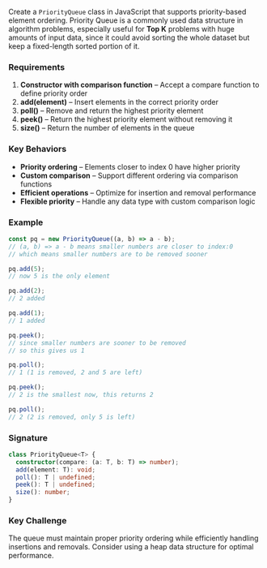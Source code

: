 Create a `PriorityQueue` class in JavaScript that supports priority-based element ordering. Priority Queue is a commonly used data structure in algorithm problems, especially useful for **Top K** problems with huge amounts of input data, since it could avoid sorting the whole dataset but keep a fixed-length sorted portion of it.

### Requirements

1. **Constructor with comparison function** – Accept a compare function to define priority order
2. **add(element)** – Insert elements in the correct priority order
3. **poll()** – Remove and return the highest priority element
4. **peek()** – Return the highest priority element without removing it
5. **size()** – Return the number of elements in the queue

### Key Behaviors

- **Priority ordering** – Elements closer to index 0 have higher priority
- **Custom comparison** – Support different ordering via comparison functions
- **Efficient operations** – Optimize for insertion and removal performance
- **Flexible priority** – Handle any data type with custom comparison logic

### Example

```js
const pq = new PriorityQueue((a, b) => a - b);
// (a, b) => a - b means smaller numbers are closer to index:0
// which means smaller numbers are to be removed sooner

pq.add(5);
// now 5 is the only element

pq.add(2);
// 2 added

pq.add(1);
// 1 added

pq.peek();
// since smaller numbers are sooner to be removed
// so this gives us 1

pq.poll();
// 1 (1 is removed, 2 and 5 are left)

pq.peek();
// 2 is the smallest now, this returns 2

pq.poll();
// 2 (2 is removed, only 5 is left)
```

### Signature

```ts
class PriorityQueue<T> {
  constructor(compare: (a: T, b: T) => number);
  add(element: T): void;
  poll(): T | undefined;
  peek(): T | undefined;
  size(): number;
}
```

### Key Challenge

The queue must maintain proper priority ordering while efficiently handling insertions and removals. Consider using a heap data structure for optimal performance.
